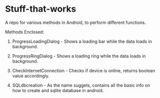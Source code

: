 # Stuff-that-works
A repo for various methods in Android, to perform different functions.

Methods Enclosed:

1. ProgressLoadingDialog - Shows a loading bar while the data loads in background.

2. ProgressRingDialog - Shows a loading ring while the data loads in background.

3. CheckInternetConnection - Checks if device is online, returns boolean value accordingly.

4. SQLdbcreation - As the name suggets, contains all the basic info on how to create and sqlite database in android.
